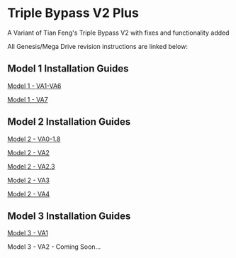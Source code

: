 # Triple Bypass V2 Plus
A Variant of Tian Feng's Triple Bypass V2 with fixes and functionality added

All Genesis/Mega Drive revision instructions are linked below:

## Model 1 Installation Guides
[Model 1 - VA1-VA6](https://github.com/zaxour/TripleBypassV2Plus/blob/main/Documentation/3BP%20-%20M1VA0-VA6.pdf) 

[Model 1 - VA7](https://github.com/zaxour/TripleBypassV2Plus/blob/main/Documentation/3BP%20-%20M1VA7.pdf)
## Model 2 Installation Guides
[Model 2 - VA0-1.8](https://github.com/zaxour/TripleBypassV2Plus/blob/main/Documentation/3BP%20-%20M2VA0-1_8.pdf)

[Model 2 - VA2](https://github.com/zaxour/TripleBypassV2Plus/blob/main/Documentation/3BP%20-%20M2VA2.pdf)

[Model 2 - VA2.3](https://github.com/zaxour/TripleBypassV2Plus/blob/main/Documentation/3BP%20-%20M2VA2_3.pdf)

[Model 2 - VA3](https://github.com/zaxour/TripleBypassV2Plus/blob/main/Documentation/3BP%20-%20M2VA3.pdf)

[Model 2 - VA4](https://github.com/zaxour/TripleBypassV2Plus/blob/main/Documentation/3BP%20-%20M2VA4.pdf)

## Model 3 Installation Guides
[Model 3 - VA1](https://github.com/zaxour/TripleBypassV2Plus/blob/main/Documentation/3BP%20-%20M3VA1.pdf)

Model 3 - VA2 - Coming Soon...
